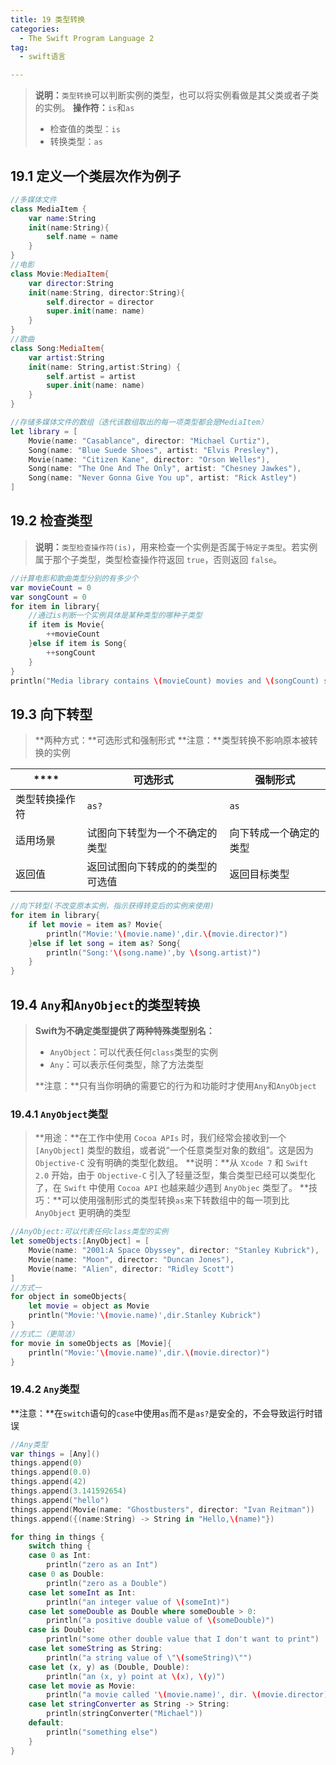 ```yaml
---
title: 19 类型转换
categories:
  - The Swift Program Language 2
tag:
  - swift语言

---
```


>**说明：**`类型转换`可以判断实例的类型，也可以将实例看做是其父类或者子类的实例。
>**操作符：**`is`和`as`
>+ 检查值的类型：`is`
>+ 转换类型：`as`

## 19.1	定义一个类层次作为例子

```swift
//多媒体文件
class MediaItem {
    var name:String
    init(name:String){
        self.name = name
    }
}
//电影
class Movie:MediaItem{
    var director:String
    init(name:String, director:String){
        self.director = director
        super.init(name: name)
    }
}
//歌曲
class Song:MediaItem{
    var artist:String
    init(name: String,artist:String) {
        self.artist = artist
        super.init(name: name)
    }
}

//存储多媒体文件的数组（迭代该数组取出的每一项类型都会是MediaItem）
let library = [
    Movie(name: "Casablance", director: "Michael Curtiz"),
    Song(name: "Blue Suede Shoes", artist: "Elvis Presley"),
    Movie(name: "Citizen Kane", director: "Orson Welles"),
    Song(name: "The One And The Only", artist: "Chesney Jawkes"),
    Song(name: "Never Gonna Give You up", artist: "Rick Astley")
]
```

## 19.2	检查类型
>**说明：**`类型检查操作符(is)`，用来检查一个实例是否属于`特定子类型`。若实例属于那个子类型，类型检查操作符返回 `true`，否则返回 `false`。

```swift
//计算电影和歌曲类型分别的有多少个
var movieCount = 0
var songCount = 0
for item in library{
    //通过is判断一个实例具体是某种类型的哪种子类型
    if item is Movie{
        ++movieCount
    }else if item is Song{
        ++songCount
    }
}
println("Media library contains \(movieCount) movies and \(songCount) songs")
```

## 19.3	向下转型
>**两种方式：**可选形式和强制形式
>**注意：**类型转换不影响原本被转换的实例

|****|可选形式|强制形式|
|-|-|-|
|类型转换操作符|`as?`|`as`|
|适用场景|试图向下转型为一个不确定的类型|向下转成一个确定的类型|
|返回值|返回试图向下转成的的类型的可选值|返回目标类型|

```swift
//向下转型(不改变原本实例，指示获得转变后的实例来使用)
for item in library{
    if let movie = item as? Movie{
        println("Movie:'\(movie.name)',dir.\(movie.director)")
    }else if let song = item as? Song{
        println("Song:'\(song.name)',by \(song.artist)")
    }
}
```

## 19.4	`Any`和`AnyObject`的类型转换
>**Swift为不确定类型提供了两种特殊类型别名：**
>+ `AnyObject`：可以代表任何`class`类型的实例
>+ `Any`：可以表示任何类型，除了方法类型
>
>**注意：**只有当你明确的需要它的行为和功能时才使用`Any`和`AnyObject`

### 19.4.1	`AnyObject`类型
>**用途：**在工作中使用 `Cocoa APIs` 时，我们经常会接收到一个 `[AnyObject]` 类型的数组，或者说“一个任意类型对象的数组”。这是因为 `Objective-C` 没有明确的类型化数组。
>**说明：**从 `Xcode 7` 和 `Swift 2.0` 开始，由于 `Objective-C` 引入了轻量泛型，集合类型已经可以类型化了，在 `Swift` 中使用 `Cocoa API` 也越来越少遇到 `AnyObjec` 类型了。
>**技巧：**可以使用强制形式的类型转换`as`来下转数组中的每一项到比 `AnyObject` 更明确的类型

```swift
//AnyObject:可以代表任何class类型的实例
let someObjects:[AnyObject] = [
    Movie(name: "2001:A Space Obyssey", director: "Stanley Kubrick"),
    Movie(name: "Moon", director: "Duncan Jones"),
    Movie(name: "Alien", director: "Ridley Scott")
]
//方式一
for object in someObjects{
    let movie = object as Movie
    println("Movie:'\(movie.name)',dir.Stanley Kubrick")
}
//方式二（更简洁）
for movie in someObjects as [Movie]{
    println("Movie:'\(movie.name)',dir.\(movie.director)")
}
```

### 19.4.2	`Any`类型
**注意：**在`switch`语句的`case`中使用`as`而不是`as?`是安全的，不会导致运行时错误

```swift
//Any类型
var things = [Any]()
things.append(0)
things.append(0.0)
things.append(42)
things.append(3.141592654)
things.append("hello")
things.append(Movie(name: "Ghostbusters", director: "Ivan Reitman"))
things.append({(name:String) -> String in "Hello,\(name)"})

for thing in things {
    switch thing {
    case 0 as Int:
        println("zero as an Int")
    case 0 as Double:
        println("zero as a Double")
    case let someInt as Int:
        println("an integer value of \(someInt)")
    case let someDouble as Double where someDouble > 0:
        println("a positive double value of \(someDouble)")
    case is Double:
        println("some other double value that I don't want to print")
    case let someString as String:
        println("a string value of \"\(someString)\"")
    case let (x, y) as (Double, Double):
        println("an (x, y) point at \(x), \(y)")
    case let movie as Movie:
        println("a movie called '\(movie.name)', dir. \(movie.director)")
    case let stringConverter as String -> String:
        println(stringConverter("Michael"))
    default:
        println("something else")
    }
}
```